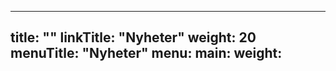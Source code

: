 
---
title: ""
linkTitle: "Nyheter"
weight: 20
menuTitle: "Nyheter"
menu:
  main:
    weight: 
---



